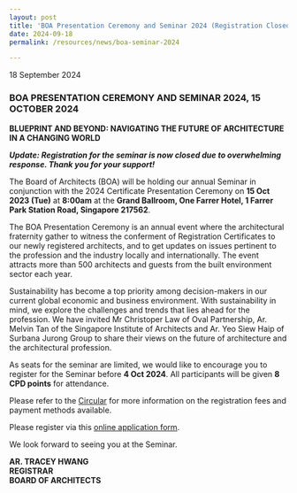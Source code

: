 ```yaml
---
layout: post
title: 'BOA Presentation Ceremony and Seminar 2024 (Registration Closed)'
date: 2024-09-18
permalink: /resources/news/boa-seminar-2024

---
```


18 September 2024

### **BOA PRESENTATION CEREMONY AND SEMINAR 2024, 15 OCTOBER 2024** <br/>

**BLUEPRINT AND BEYOND: NAVIGATING THE FUTURE OF ARCHITECTURE IN A CHANGING WORLD** <br/>

_**Update: Registration for the seminar is now closed due to overwhelming response. Thank you for your support!**_

The Board of Architects (BOA) will be holding our annual Seminar in conjunction with the 2024 Certificate Presentation Ceremony on **15 Oct 2023 (Tue)** at **8:00am** at the **Grand Ballroom, One Farrer Hotel, 1 Farrer Park Station Road, Singapore 217562**. <br/>

The BOA Presentation Ceremony is an annual event where the architectural fraternity gather to witness the conferment of Registration Certificates to our newly registered architects, and to get updates on issues pertinent to the profession and the industry locally and internationally. The event attracts more than 500 architects and guests from the built environment sector each year. <br/>
 
Sustainability has become a top priority among decision-makers in our current global economic and business environment. With sustainability in mind, we explore the challenges and trends that lies ahead for the profession. We have invited Mr Christoper Law of Oval Partnership, Ar. Melvin Tan of the Singapore Institute of Architects and Ar. Yeo Siew Haip of Surbana Jurong Group to share their views on the future of architecture and the architectural profession. <br/>

As seats for the seminar are limited, we would like to encourage you to register for the Seminar before **4 Oct 2024**. All participants will be given **8 CPD points** for attendance. <br/>

Please refer to the [Circular]({{site.baseurl}}/files/Circular_BOA_Seminar_2024.pdf) for more information on the registration fees and payment methods available. <br/>    

Please register via this [online application form]( https://go.gov.sg/boa-seminar-2024). <br/>

We look forward to seeing you at the Seminar. <br/>

**AR. TRACEY HWANG** <br/>
**REGISTRAR** <br/>
**BOARD OF ARCHITECTS**

